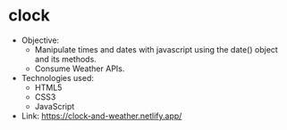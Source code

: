 # clock
* Objective:
    * Manipulate times and dates with javascript using the date() object and its methods.
    * Consume Weather APIs.
* Technologies used: 
    * HTML5 
    * CSS3
    * JavaScript
* Link: https://clock-and-weather.netlify.app/
